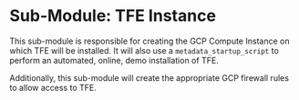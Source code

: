 # Sub-Module: TFE Instance

This sub-module is responsible for creating the GCP Compute Instance on which TFE will be installed. It will also use a `metadata_startup_script` to perform an automated, online, demo installation of TFE.

Additionally, this sub-module will create the appropriate GCP firewall rules to allow access to TFE.